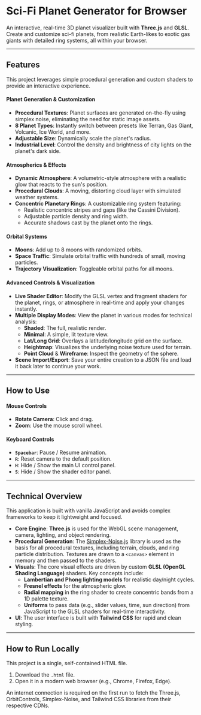 # Sci-Fi Planet Generator for Browser

An interactive, real-time 3D planet visualizer built with **Three.js** and **GLSL**. Create and customize sci-fi planets, from realistic Earth-likes to exotic gas giants with detailed ring systems, all within your browser.


---

## Features

This project leverages simple procedural generation and custom shaders to provide an interactive experience.

#### Planet Generation & Customization
- **Procedural Textures**: Planet surfaces are generated on-the-fly using simplex noise, eliminating the need for static image assets.
- **8 Planet Types**: Instantly switch between presets like Terran, Gas Giant, Volcanic, Ice World, and more.
- **Adjustable Size**: Dynamically scale the planet's radius.
- **Industrial Level**: Control the density and brightness of city lights on the planet's dark side.

#### Atmospherics & Effects
- **Dynamic Atmosphere**: A volumetric-style atmosphere with a realistic glow that reacts to the sun's position.
- **Procedural Clouds**: A moving, distorting cloud layer with simulated weather systems.
- **Concentric Planetary Rings**: A customizable ring system featuring:
    - Realistic concentric stripes and gaps (like the Cassini Division).
    - Adjustable particle density and ring width.
    - Accurate shadows cast by the planet onto the rings.

#### Orbital Systems
- **Moons**: Add up to 8 moons with randomized orbits.
- **Space Traffic**: Simulate orbital traffic with hundreds of small, moving particles.
- **Trajectory Visualization**: Toggleable orbital paths for all moons.

#### Advanced Controls & Visualization
- **Live Shader Editor**: Modify the GLSL vertex and fragment shaders for the planet, rings, or atmosphere in real-time and apply your changes instantly.
- **Multiple Display Modes**: View the planet in various modes for technical analysis:
    - **Shaded**: The full, realistic render.
    - **Minimal**: A simple, lit texture view.
    - **Lat/Long Grid**: Overlays a latitude/longitude grid on the surface.
    - **Heightmap**: Visualizes the underlying noise texture used for terrain.
    - **Point Cloud** & **Wireframe**: Inspect the geometry of the sphere.
- **Scene Import/Export**: Save your entire creation to a JSON file and load it back later to continue your work.

---

## How to Use

#### Mouse Controls
- **Rotate Camera**: Click and drag.
- **Zoom**: Use the mouse scroll wheel.

#### Keyboard Controls
- **`Spacebar`**: Pause / Resume animation.
- **`R`**: Reset camera to the default position.
- **`H`**: Hide / Show the main UI control panel.
- **`S`**: Hide / Show the shader editor panel.

---

## Technical Overview

This application is built with vanilla JavaScript and avoids complex frameworks to keep it lightweight and focused.

- **Core Engine**: **Three.js** is used for the WebGL scene management, camera, lighting, and object rendering.
- **Procedural Generation**: The [Simplex-Noise.js](https://github.com/jwagner/simplex-noise.js) library is used as the basis for all procedural textures, including terrain, clouds, and ring particle distribution. Textures are drawn to a `<canvas>` element in memory and then passed to the shaders.
- **Visuals**: The core visual effects are driven by custom **GLSL (OpenGL Shading Language)** shaders. Key concepts include:
    - **Lambertian and Phong lighting models** for realistic day/night cycles.
    - **Fresnel effects** for the atmospheric glow.
    - **Radial mapping** in the ring shader to create concentric bands from a 1D palette texture.
    - **Uniforms** to pass data (e.g., slider values, time, sun direction) from JavaScript to the GLSL shaders for real-time interactivity.
- **UI**: The user interface is built with **Tailwind CSS** for rapid and clean styling.

---

##  How to Run Locally

This project is a single, self-contained HTML file.

1.  Download the `.html` file.
2.  Open it in a modern web browser (e.g., Chrome, Firefox, Edge).

An internet connection is required on the first run to fetch the Three.js, OrbitControls, Simplex-Noise, and Tailwind CSS libraries from their respective CDNs.